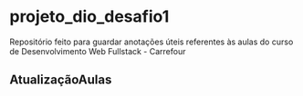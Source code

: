# projeto_dio_desafio1
Repositório feito para guardar anotações úteis referentes às aulas do curso de Desenvolvimento Web Fullstack - Carrefour


## AtualizaçãoAulas
